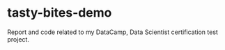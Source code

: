 # tasty-bites-demo
Report and code related to my DataCamp, Data Scientist certification test project.
